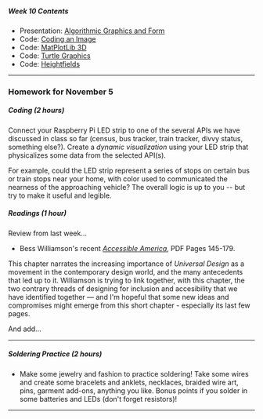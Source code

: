 ##### Week 10 Contents
- Presentation: [Algorithmic Graphics and Form](readme.md)
- Code: [Coding an Image](image.md)
- Code: [MatPlotLib 3D](matplotlib3d.md)
- Code: [Turtle Graphics](turtle.md)
- Code: [Heightfields](heightfield.md)

-----

### Homework for November 5

##### Coding (2 hours)

Connect your Raspberry Pi LED strip to one of the several APIs we have discussed in class so far (census, bus tracker, train tracker, divvy status, something else?). Create a *dynamic visualization* using your LED strip that physicalizes some data from the selected API(s). 

For example, could the LED strip represent a series of stops on certain bus or train stops near your home, with color used to communicated the nearness of the approaching vehicle?  The overall logic is up to you -- but try to make it useful and legible.

##### Readings (1 hour)

Review from last week...

- Bess Williamson's recent [*Accessible America*](https://drive.google.com/drive/folders/1lRB-g2c6-mOYRbo-Usb9As9pjDypJPDH), PDF Pages 145-179.

This chapter narrates the increasing importance of *Universal Design* as a movement in the contemporary design world, and the many antecedents that led up to it. Williamson is trying to link together, with this chapter, the two contrary threads of designing for inclusion and accesibility that we have identified together — and I'm hopeful that some new ideas and compromises might emerge from this short chapter - especially its last few pages. 

And add...



-----

##### Soldering Practice (2 hours)

- Make some jewelry and fashion to practice soldering! Take some wires and create some bracelets and anklets, necklaces, braided wire art, pins, garment add-ons, anything you like. Bonus points if you solder in some batteries and LEDs (don't forget resistors)! 

-----








